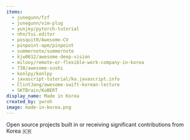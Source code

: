 ```yaml
---
items:
  - junegunn/fzf
  - junegunn/vim-plug
  - yunjey/pytorch-tutorial
  - nhn/tui.editor
  - posquit0/Awesome-CV
  - pinpoint-apm/pinpoint
  - summernote/summernote
  - kjw0612/awesome-deep-vision
  - milooy/remote-or-flexible-work-company-in-korea
  - 738/awesome-sushi
  - konlpy/konlpy
  - javascript-tutorial/ko.javascript.info
  - ClintJang/awesome-swift-korean-lecture
  - SKTBrain/KoBERT
display_name: Made in Korea
created_by: ywroh
image: made-in-korea.png
---
```


Open source projects built in or receiving significant contributions from Korea :kr:
